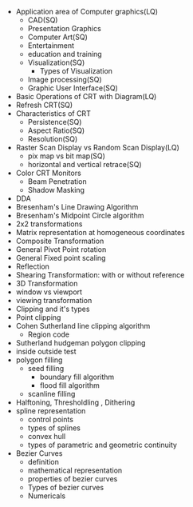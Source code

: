 - Application area of Computer graphics(LQ)
	- CAD(SQ)
	- Presentation Graphics 
	- Computer Art(SQ)
	- Entertainment 
	- education and training
	- Visualization(SQ)
		- Types of Visualization 
	- Image processing(SQ)
	- Graphic User Interface(SQ)
- Basic Operations of CRT with Diagram(LQ)
- Refresh CRT(SQ)
- Characteristics of CRT 
	- Persistence(SQ)
	- Aspect Ratio(SQ)
	- Resolution(SQ)
- Raster Scan Display vs Random Scan Display(LQ)
	- pix map vs bit map(SQ)
	- horizontal and vertical retrace(SQ)
- Color CRT Monitors
  	- Beam Penetration
  	- Shadow Masking
- DDA
- Bresenham's Line Drawing Algorithm
- Bresenham's Midpoint Circle algorithm 
- 2x2 transformations
- Matrix representation at homogeneous coordinates
- Composite Transformation 
- General Pivot Point rotation
- General Fixed point scaling
- Reflection 
- Shearing Transformation: with or without reference
- 3D Transformation
- window vs viewport
- viewing transformation 
- Clipping and it's types
- Point clipping 
- Cohen Sutherland line clipping algorithm 
	- Region code
- Sutherland hudgeman polygon clipping 
- inside outside test
- polygon filling 
	- seed filling
		- boundary fill algorithm 
		- flood fill algorithm
	- scanline filling 
- Halftoning, Thresholdling , Dithering 
- spline representation 
	- control points
	- types of splines
	- convex hull
	- types of parametric and geometric continuity 
- Bezier Curves
	- definition 
	- mathematical representation 
	- properties of bezier curves
	- Types of bezier curves
	- Numericals
